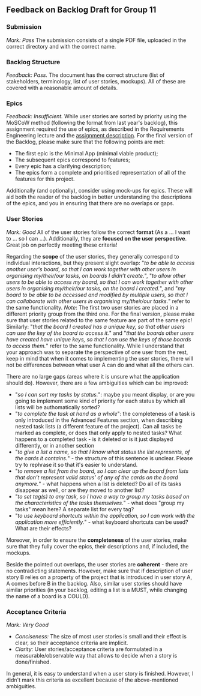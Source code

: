 ## Feedback on Backlog Draft for Group 11

### Submission

*Mark: Pass*
The submission consists of a single PDF file, uploaded in the correct directory and with the correct name.

### Backlog Structure

*Feedback: Pass.*
The document has the correct structure (list of stakeholders, terminology, list of user stories, mockups). All of these are covered with a reasonable amount of details.


### Epics

*Feedback: Insufficient.*
While user stories are sorted by priority using the MoSCoW method (following the format from last year's backlog), this assignment required the use of epics, as described in the Requirements Engineering lecture and the [assignment description](https://se.ewi.tudelft.nl/oopp/assignments/backlog/#epics).
For the final version of the Backlog, please make sure that the following points are met:
- The first epic is the Minimal App (minimal viable product);
- The subsequent epics correspond to features;
- Every epic has a clarifying description;
- The epics form a complete and prioritised representation of all of the features for this project.

Additionally (and optionally), consider using mock-ups for epics. These will aid both the reader of the backlog in better understanding the descriptions of the epics, and you in ensuring that there are no overlaps or gaps.

### User Stories

*Mark: Good*
All of the user stories follow the correct **format** (As a ... I want to ... so I can ...). Additionally, they are **focused on the user perspective**. Great job on perfectly meeting these criteria!

Regarding the **scope** of the user stories, they generally correspond to individual interactions, but they present slight overlap: "*to be able to access another user's board, so that I can work together with other users in organising my/their/our tasks, on boards I didn’t create.*", "*to allow other users to be able to access my board, so that I can work together with other users in organising my/their/our tasks, on the board I created.*", and "*my board to be able to be accessed and modified by multiple users, so that I can collaborate with other users in organising my/their/our tasks.*" refer to the same functionality. 
*Note*: The first two user stories are placed in a different priority group from the third one. For the final version, please make sure that user stories related to the same feature are part of the same epic!
Similarly: "*that the board I created has a unique key, so that other users can use the key of the board to access it.*" and "*that the boards other users have created have unique keys, so that I can use the keys of those boards to access them.*" refer to the same functionality.
While I understand that your approach was to separate the perspective of one user from the rest, keep in mind that when it comes to implementing the user stories, there will not be differences between what user A can do and what all the others can. 

There are no large gaps (areas where it is unsure what the application should do). However, there are a few ambiguities which can be improved:
- "*so I can sort my tasks by status.*": maybe you meant display, or are you going to implement some kind of priority for each status by which all lists will be authomatically sorted?
- "*to complete the task at hand as a whole*": the completeness of a task is only introduced in the Advanced Features section, when describing nested task lists (a different feature of the project). Can all tasks be marked as complete, or does that only apply to nested tasks? What happens to a completed task - is it deleted or is it just displayed differently, or in another section
- "*to give a list a name, so that I know what status the list represents, of the cards it contains.*" - the structure of this sentence is unclear. Please try to rephrase it so that it's easier to understand.
- "*to remove a list from the board, so I can clear up the board from lists that don’t represent valid status’ of any of the cards on the board anymore.*" - what happens when a list is deleted? Do all of its tasks disappear as well, or are they moved to another list?
- "*to set tag(s) to any task, so I have a way to group my tasks based on the characteristics of the tasks themselves.*" - what does "group my tasks" mean here? A separate list for every tag?
- "*to use keyboard shortcuts within the application, so I can work with the application more efficiently.*" - what keyboard shortcuts can be used? What are their effects? 

Moreover, in order to ensure the **completeness** of the user stories, make sure that they fully cover the epics, their descriptions and, if included, the mockups.

Beside the pointed out overlaps, the user stories are **coherent** - there are no contradicting statements. However, make sure that if description of user story B relies on a property of the project that is introduced in user story A, A comes before B in the backlog. Also, similar user stories should have similar priorities (in your backlog, editing a list is a MUST, while changing the name of a board is a COULD).


### Acceptance Criteria
*Mark: Very Good*

- *Conciseness:* The size of most user stories is small and their effect is clear, so their acceptance criteria are implicit. 
- *Clarity:* User stories/acceptance criteria are formulated in a measurable/observable way that allows to decide when a story is done/finished.

In general, it is easy to understand when a user story is finished. However, I didn't mark this criteria as excellent because of the above-mentioned ambiguities.
